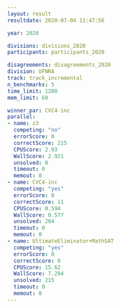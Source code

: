 ```yaml
---
layout: result
resultdate: 2020-07-04 11:47:56

year: 2020

divisions: divisions_2020
participants: participants_2020

disagreements: disagreements_2020
division: UFNRA
track: track_incremental
n_benchmarks: 5
time_limit: 1200
mem_limit: 60

winner_par: CVC4-inc
parallel:
- name: z3
  competing: "no"
  errorScore: 0
  correctScore: 215
  CPUScore: 2.93
  WallScore: 2.921
  unsolved: 0
  timeout: 0
  memout: 0
- name: CVC4-inc
  competing: "yes"
  errorScore: 0
  correctScore: 11
  CPUScore: 0.594
  WallScore: 0.577
  unsolved: 204
  timeout: 0
  memout: 0
- name: UltimateEliminator+MathSAT
  competing: "yes"
  errorScore: 0
  correctScore: 0
  CPUScore: 15.62
  WallScore: 7.294
  unsolved: 215
  timeout: 0
  memout: 0
---
```

